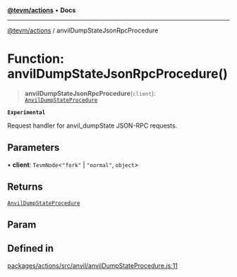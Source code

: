 [**@tevm/actions**](../README.md) • **Docs**

***

[@tevm/actions](../globals.md) / anvilDumpStateJsonRpcProcedure

# Function: anvilDumpStateJsonRpcProcedure()

> **anvilDumpStateJsonRpcProcedure**(`client`): [`AnvilDumpStateProcedure`](../type-aliases/AnvilDumpStateProcedure.md)

**`Experimental`**

Request handler for anvil_dumpState JSON-RPC requests.

## Parameters

• **client**: `TevmNode`\<`"fork"` \| `"normal"`, `object`\>

## Returns

[`AnvilDumpStateProcedure`](../type-aliases/AnvilDumpStateProcedure.md)

## Param

## Defined in

[packages/actions/src/anvil/anvilDumpStateProcedure.js:11](https://github.com/evmts/tevm-monorepo/blob/main/packages/actions/src/anvil/anvilDumpStateProcedure.js#L11)

